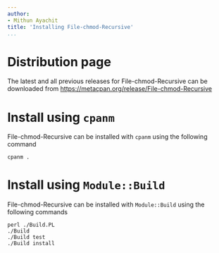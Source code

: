 ```yaml
---
author:
- Mithun Ayachit
title: 'Installing File-chmod-Recursive'
...
```


# Distribution page

The latest and all previous releases for File-chmod-Recursive can be
downloaded from https://metacpan.org/release/File-chmod-Recursive

# Install using `cpanm`

File-chmod-Recursive can be installed with `cpanm` using the following
command

    cpanm .

# Install using `Module::Build`

File-chmod-Recursive can be installed with `Module::Build` using the
following commands

    perl ./Build.PL
    ./Build
    ./Build test
    ./Build install
